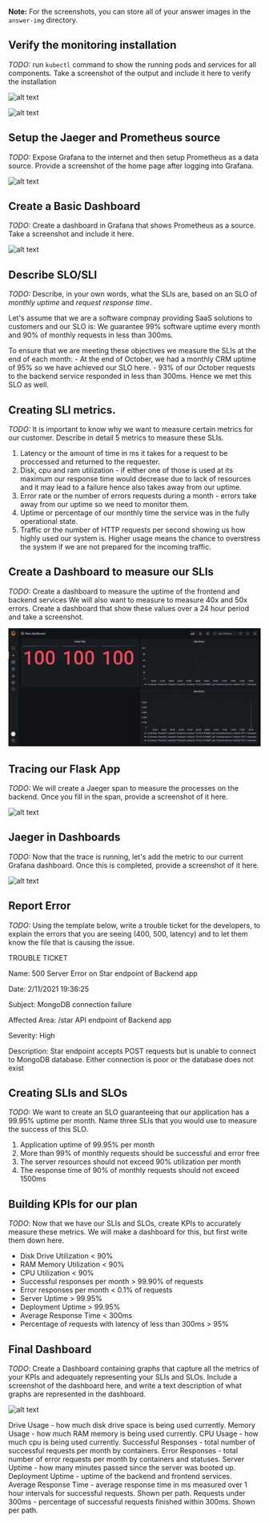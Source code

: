 **Note:** For the screenshots, you can store all of your answer images in the `answer-img` directory.

## Verify the monitoring installation

*TODO:* run `kubectl` command to show the running pods and services for all components. Take a screenshot of the output and include it here to verify the installation

![alt text](./answer-img/AllPods.jpeg)

![alt text](./answer-img/AllServices.jpeg)

## Setup the Jaeger and Prometheus source
*TODO:* Expose Grafana to the internet and then setup Prometheus as a data source. Provide a screenshot of the home page after logging into Grafana.

![alt text](./answer-img/grafanaHome.jpeg)

## Create a Basic Dashboard
*TODO:* Create a dashboard in Grafana that shows Prometheus as a source. Take a screenshot and include it here.

![alt text](./answer-img/prometheusPanel.jpeg)

## Describe SLO/SLI
*TODO:* Describe, in your own words, what the SLIs are, based on an SLO of *monthly uptime* and *request response time*.

Let's assume that we are a software compnay providing SaaS solutions to customers and our SLO is: We guarantee 99% software uptime every month and 90% of monthly requests in less than 300ms.

To ensure that we are meeting these objectives we measure the SLIs at the end of each month:
    - At the end of October, we had a monthly CRM uptime of 95% so we have achieved our SLO here.
    - 93% of our October requests to the backend service responded in less than 300ms. Hence we met this SLO as well. 

## Creating SLI metrics.
*TODO:* It is important to know why we want to measure certain metrics for our customer. Describe in detail 5 metrics to measure these SLIs. 

1. Latency or the amount of time in ms it takes for a request to be proccessed and returned to the requester.
2. Disk, cpu and ram utilization - if either one of those is used at its maximum our response time would decrease due to lack of resources and it may lead to a failure hence also takes away from our uptime.
3. Error rate or the number of errors requests during a month - errors take away from our uptime so we need to monitor them.
4. Uptime or percentage of our monthly time the service was in the fully operational state.
5. Traffic or the number of HTTP requests per second showing us how highly used our system is. Higher usage means the chance to overstress the system if we are not prepared for the incoming traffic.

## Create a Dashboard to measure our SLIs
*TODO:* Create a dashboard to measure the uptime of the frontend and backend services We will also want to measure to measure 40x and 50x errors. Create a dashboard that show these values over a 24 hour period and take a screenshot.

![alt text](./answer-img/24HourHealthReport.png)

## Tracing our Flask App
*TODO:*  We will create a Jaeger span to measure the processes on the backend. Once you fill in the span, provide a screenshot of it here.

![alt text](./answer-img/JaegerTracingUI.jpeg)

## Jaeger in Dashboards
*TODO:* Now that the trace is running, let's add the metric to our current Grafana dashboard. Once this is completed, provide a screenshot of it here.

![alt text](./answer-img/JaegerGrafana.jpeg)

## Report Error
*TODO:* Using the template below, write a trouble ticket for the developers, to explain the errors that you are seeing (400, 500, latency) and to let them know the file that is causing the issue.

TROUBLE TICKET

Name: 500 Server Error on Star endpoint of Backend app

Date: 2/11/2021 19:36:25

Subject: MongoDB connection failure

Affected Area: /star API endpoint of Backend app

Severity: High

Description: Star endpoint accepts POST requests but is unable to connect to MongoDB database. Either connection is poor or the database does not exist

## Creating SLIs and SLOs
*TODO:* We want to create an SLO guaranteeing that our application has a 99.95% uptime per month. Name three SLIs that you would use to measure the success of this SLO.

1. Application uptime of 99.95% per month
2. More than 99% of monthly requests should be successful and error free
3. The server resources should not exceed 90% utilization per month
4. The response time of 90% of monthly requests should not exceed 1500ms

## Building KPIs for our plan
*TODO*: Now that we have our SLIs and SLOs, create KPIs to accurately measure these metrics. We will make a dashboard for this, but first write them down here.

- Disk Drive Utilization < 90%
- RAM Memory Utilization < 90%
- CPU Utilization < 90%
- Successful responses per month > 99.90% of requests
- Error responses per month < 0.1% of requests
- Server Uptime > 99.95%
- Deployment Uptime > 99.95%
- Average Response Time < 300ms
- Percentage of requests with latency of less than 300ms > 95%

## Final Dashboard
*TODO*: Create a Dashboard containing graphs that capture all the metrics of your KPIs and adequately representing your SLIs and SLOs. Include a screenshot of the dashboard here, and write a text description of what graphs are represented in the dashboard.  

![alt text](./answer-img/grafanaFinal.jpeg)

Drive Usage - how much disk drive space is being used currently.
Memory Usage - how much RAM memory is being used currently.
CPU Usage - how much cpu is being used currently.
Successful Responses - total number of successful requests per month by containers.
Error Responses - total number of error requests per month by containers and statuses.
Server Uptime - how many minutes passed since the server was booted up.
Deployment Uptime - uptime of the backend and frontend services.
Average Response Time - average response time in ms measured over 1 hour intervals for successful requests. Shown per path.
Requests under 300ms - percentage of successful requests finished within 300ms. Shown per path.